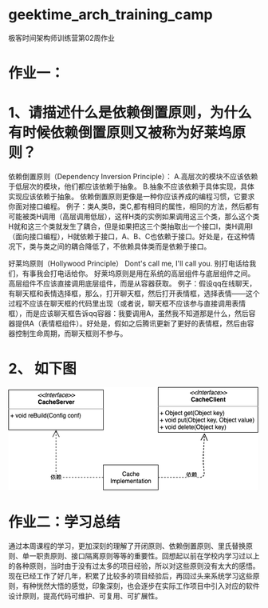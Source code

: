 # geektime_arch_training_camp
极客时间架构师训练营第02周作业

# 作业一：
# 1、请描述什么是依赖倒置原则，为什么有时候依赖倒置原则又被称为好莱坞原则？
依赖倒置原则（Dependency Inversion Principle）：
A.高层次的模块不应该依赖于低层次的模块，他们都应该依赖于抽象。
B.抽象不应该依赖于具体实现，具体实现应该依赖于抽象。
依赖倒置原则更像是一种你应该养成的编程习惯，它要求你面对接口编程。
例子：类A,类B，类C,都有相同的属性，相同的方法，然后都有可能被类H调用（高层调用低层），这样H类的实例如果调用这三个类，那么这个类H就和这三个类就发生了耦合，但是如果把这三个类抽取出一个接口I，类H调用I（面向接口编程），H就依赖于接口，A、B、C也依赖于接口。好处是，在这种情况下，类与类之间的耦合降低了，不依赖具体类而是依赖于接口。

好莱坞原则（Hollywood Principle） Dont's call me, I'll call you.
别打电话给我们，有事我会打电话给你。
好莱坞原则是用在系统的高层组件与底层组件之间。高层组件不应该直接调用底层组件，而是从容器获取。
例子：假设qq在线聊天，有聊天框和表情选择框，那么，打开聊天框，然后打开表情框，选择表情——这个过程不应该在聊天框的代码里出现（或者说，聊天框不应该参与直接调用表情框），而是应该聊天框告诉qq容器：我要调用A，虽然我不知道那是什么，然后容器提供A（表情框组件）。好处是，假如之后腾讯更新了更好的表情框，然后由容器控制生命周期，而聊天框则不参与。

# 2、 如下图
![](./Cache类图优化.png)

# 作业二：学习总结
通过本周课程的学习，更加深刻的理解了开闭原则、依赖倒置原则、里氏替换原则、单一职责原则、接口隔离原则等等的重要性。回想起以前在学校内学习过以上的各种原则，当时由于没有过太多的项目经验，所以对这些原则没有太大的感悟。现在已经工作了好几年，积累了比较多的项目经验后，再回过头来系统学习这些原则，有种恍然大悟的感觉，印象深刻，也会逐步在实际工作项目中引入对应的软件设计原则，提高代码可维护、可复用、可扩展性。
